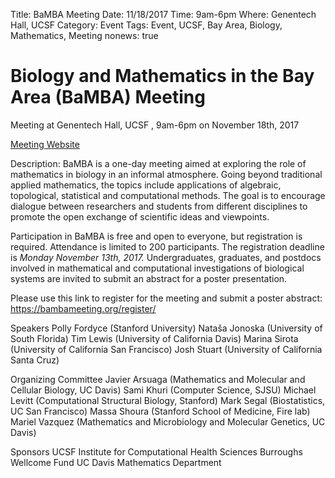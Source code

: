 Title: BaMBA Meeting
Date: 11/18/2017
Time: 9am-6pm
Where: Genentech Hall, UCSF
Category: Event
Tags: Event, UCSF, Bay Area, Biology, Mathematics, Meeting
nonews: true

# Biology and Mathematics in the Bay Area (BaMBA) Meeting
 
Meeting at Genentech Hall, UCSF , 9am-6pm on November 18th, 2017

[Meeting Website](https://bambameeting.org/)

Description: BaMBA is a one-day meeting aimed at exploring the role of mathematics in biology in an informal atmosphere. Going beyond traditional applied mathematics, the topics include applications of algebraic, topological, statistical and computational methods. The goal is to encourage dialogue between researchers and students from different disciplines to promote the open exchange of scientific ideas and viewpoints.
 
Participation in BaMBA is free and open to everyone, but registration is required. Attendance is limited to 200 participants. The registration deadline is *Monday November 13th, 2017.* Undergraduates, graduates, and postdocs involved in mathematical and computational investigations of biological systems are invited to submit an abstract for a poster presentation.   

Please use this link to register for the meeting and submit a poster abstract:
https://bambameeting.org/register/ 
 
Speakers
Polly Fordyce (Stanford University)
Nataša Jonoska (University of South Florida)
Tim Lewis (University of California Davis)
Marina Sirota (University of California San Francisco)
Josh Stuart (University of California Santa Cruz)
 
Organizing Committee
Javier Arsuaga (Mathematics and Molecular and Cellular Biology, UC Davis)
Sami Khuri (Computer Science, SJSU)
Michael Levitt (Computational Structural Biology, Stanford)
Mark Segal (Biostatistics, UC San Francisco)
Massa Shoura (Stanford School of Medicine, Fire lab)
Mariel Vazquez (Mathematics and Microbiology and Molecular Genetics, UC Davis)
 
Sponsors
UCSF Institute for Computational Health Sciences
Burroughs Wellcome Fund
UC Davis Mathematics Department